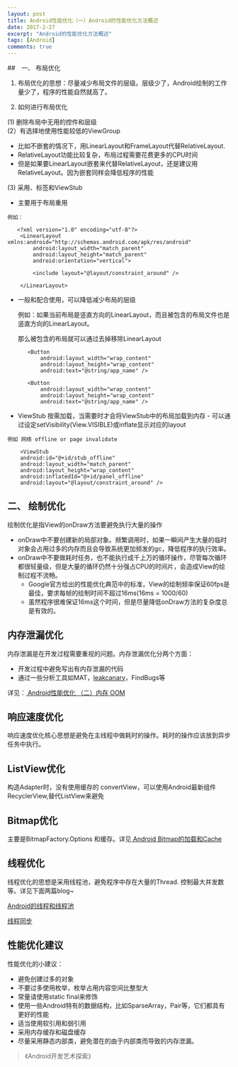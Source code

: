 ```yaml
---
layout: post
title: Android性能优化（一）Android的性能优化方法概述
date: 2017-2-27
excerpt: "Android的性能优化方法概述"
tags: [Android]
comments: true
---
```


##　一、 布局优化

1. 布局优化的思想：尽量减少布局文件的层级。层级少了，Android绘制的工作量少了，程序的性能自然就高了。

2. 如何进行布局优化

(1) 删除布局中无用的控件和层级 <br>
(2）有选择地使用性能较低的ViewGroup
   
   - 比如不嵌套的情况下，用LinearLayout和FrameLayout代替RelativeLayout.
   - RelativeLayout功能比较复杂，布局过程需要花费更多的CPU时间
   - 但是如果要LinearLayout嵌套来代替RelativeLayout，还是建议用RelativeLayout。因为嵌套同样会降低程序的性能  

(3) 采用<include>、<merge>标签和ViewStub

   - <include>主要用于布局重用
   
    例如：
   
       <?xml version="1.0" encoding="utf-8"?>
        <LinearLayout xmlns:android="http://schemas.android.com/apk/res/android"
            android:layout_width="match_parent"
            android:layout_height="match_parent"
            android:orientation="vertical">
            
            <include layout="@layout/constraint_around" />
        
        </LinearLayout>
   
   - <merge>一般和<include>配合使用，可以降低减少布局的层级

        例如：如果当前布局是竖直方向的LinearLayout，而且被包含的布局文件也是竖直方向的LinearLayout。
        
        那么被包含的布局就可以通过<merge>去掉移除LinearLayout
        
        <merge xmlns:android="http://schemas.android.com/apk/res/android">
        
            <Button
                android:layout_width="wrap_content"
                android:layout_height="wrap_content"
                android:text="@string/app_name" />
        
            <Button
                android:layout_width="wrap_content"
                android:layout_height="wrap_content"
                android:text="@string/app_name" />
        
        </merge>
   
   - ViewStub 按需加载，当需要时才会将ViewStub中的布局加载到内存
    - 可以通过设定setVisibility(View.VISIBLE)或inflate显示对应的layout
    
    例如 网络 offline or page invalidate
    
        <ViewStub
        android:id="@+id/stub_offline"
        android:layout_width="match_parent"
        android:layout_height="wrap_content"
        android:inflatedId="@+id/panel_offline"
        android:layout="@layout/constraint_around" />
    

## 二、 绘制优化

绘制优化是指View的onDraw方法要避免执行大量的操作

- onDraw中不要创建新的局部对象。频繁调用时，如果一瞬间产生大量的临时对象会占用过多的内存而且会导致系统更加频发的gc，降低程序的执行效率。
- onDraw中不要做耗时任务，也不能执行成千上万的循环操作，尽管每次循环都很轻量级，但是大量的循环仍然十分强占CPU的时间片，会造成View的绘制过程不流畅。
    - Google官方给出的性能优化典范中的标准，View的绘制频率保证60fps是最佳，要求每帧的绘制时间不超过16ms(16ms = 1000/60)
    - 虽然程序很难保证16ms这个时间，但是尽量降低onDraw方法的复杂度总是有效的。

## 内存泄漏优化

内存泄漏是在开发过程需要重视的问题。内存泄漏优化分两个方面：

- 开发过程中避免写出有内存泄漏的代码
- 通过一些分析工具如MAT，[leakcanary](https://github.com/square/leakcanary)，FindBugs等

详见：[ Android性能优化 （二）内存 OOM](http://vivianking6855.github.io/Android-optimization-2-OOM/)

## 响应速度优化

响应速度优化核心思想是避免在主线程中做耗时的操作。耗时的操作应该放到异步任务中执行。

## ListView优化

构造Adapter时，没有使用缓存的 convertView，可以使用Android最新组件RecyclerView,替代ListView来避免

## Bitmap优化

主要是BitmapFactory.Options 和缓存。详见[ Android Bitmap的加载和Cache](http://vivianking6855.github.io/Android-Bitmap-Cache/)

## 线程优化

线程优化的思想是采用线程池，避免程序中存在大量的Thread. 控制最大并发数等。详见下面两篇blog~

[Android的线程和线程池](http://vivianking6855.github.io/Multi-Thread/)

[线程同步](http://vivianking6855.github.io/Thread-Sync/)

## 性能优化建议

性能优化的小建议：

- 避免创建过多的对象
- 不要过多使用枚举，枚举占用内容空间比整型大
- 常量请使用static final来修饰
- 使用一些Android特有的数据结构，比如SparseArray，Pair等，它们都具有更好的性能
- 适当使用软引用和弱引用
- 采用内存缓存和磁盘缓存
- 尽量采用静态内部类，避免潜在的由于内部类而导致的内存泄漏。



> 《Android开发艺术探索》